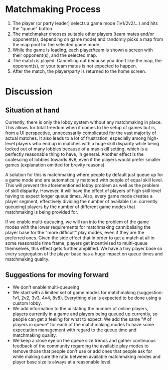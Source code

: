 # Matchmaking Process
1. The player (or party leader) selects a game mode (1v1/2v2/...) and hits the "queue" button.
2. The matchmaker chooses suitable other players (team mates and/or opponent(s), depending on game mode) and randomly picks a map from the map pool for the selected game mode.
3. While the game is loading, each player/team is shown a screen with their opponent(s), and the selected map.
4. The match is played. Cancelling out because you don't like the map, the opponent(s), or your team mates is not expected to happen.
5. After the match, the player/party is returned to the home screen.

# Discussion
## Situation at hand
Currently, there is only the lobby system without any matchmaking in place. This allows for total freedom when it comes to the setup of games but is, from a UI perspective, unnecessarily complicated for the vast majority of actual matches.
It also leads to a lot of frustration, especially among high-level players who end up in matches with a huge skill disparity while being locked out of many lobbies because of a max-skill setting, which is a perfectly reasonable thing to have, in general.
Another effect is the coalescing of lobbies towards 8v8, even if the players would prefer smaller games (explanation omitted for brevity reasons).

A solution for this is matchmaking where people by default just queue up for a game mode and are automatically matched with people of equal skill level. This will prevent the aforementioned lobby problem as well as the problem of skill disparity.
However, it will have the effect of players of high skill level having to expect longer queue times. Also, every game mode creates a player segment, effectively dividing the number of available (i.e. currently queueing) players by the number of different game modes that matchmaking is being provided for.

If we enable multi-queueing, we will run into the problem of the game modes with the lower requirements for matchmaking cannibalising the player base for the "more difficult" play modes, even if they are the preferred ones.
Given the side effect that in order to get a match at all in some reasonable time frame, players get incentivised to multi-queue themselves, this effect gets further amplified.
We have a tiny player base so every segregation of the player base has a huge impact on queue times and matchmaking quality.

## Suggestions for moving forward
* We don't enable multi-queueing
* We start with a limited set of game modes for matchmaking (suggestion: 1v1, 2v2, 3v3, 4v4, 8v8). Everything else is expected to be done using a custom lobby.
* We add information to the ui stating the number of online players, players currently in a game and players being queued up currently, so people can get a feeling for what to expect. We add the same "# of players in queue" for each of the matchmaking modes to have some expectation management with regard to the queue time and matchmaking quality.
* We keep a close eye on the queue size trends and gather continuous feedback of the community regarding the available play modes to remove those that people don't use or add ones that people ask for while making sure the ratio between available matchmaking modes and player base size is always at a reasonable level.